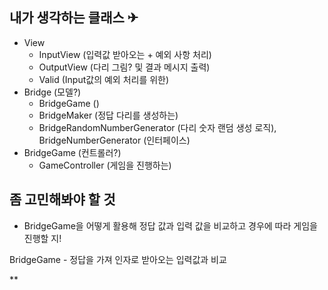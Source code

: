 ## 내가 생각하는 클래스 ✈

- View
  - InputView (입력값 받아오는 + 예외 사항 처리)
  - OutputView (다리 그림? 및 결과 메시지 출력)
  - Valid (Input값의 예외 처리를 위한)
- Bridge (모델?)
  - BridgeGame ()
  - BridgeMaker (정답 다리를 생성하는)
  - BridgeRandomNumberGenerator (다리 숫자 랜덤 생성 로직), BridgeNumberGenerator (인터페이스)
- BridgeGame (컨트롤러?)
  - GameController (게임을 진행하는)

## 좀 고민해봐야 할 것

- BridgeGame을 어떻게 활용해 정답 값과 입력 값을 비교하고 경우에 따라 게임을 진행할 지!

BridgeGame - 정답을 가져 인자로 받아오는 입력값과 비교

\*\*
